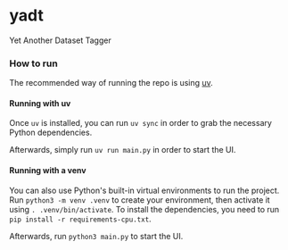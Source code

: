 # yadt
Yet Another Dataset Tagger

### How to run
The recommended way of running the repo is using [uv](https://github.com/astral-sh/uv). 

#### Running with uv
Once `uv` is installed, you can run `uv sync` in order to grab the necessary Python dependencies.

Afterwards, simply run `uv run main.py` in order to start the UI.

#### Running with a venv
You can also use Python's built-in virtual environments to run the project. Run `python3 -m venv .venv` to create your environment, then activate it using `. .venv/bin/activate`. To install the dependencies, you need to run `pip install -r requirements-cpu.txt`.

Afterwards, run `python3 main.py` to start the UI.
